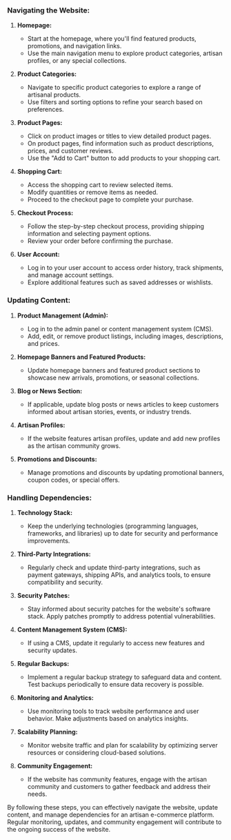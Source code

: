 

### Navigating the Website:

1. **Homepage:**
   - Start at the homepage, where you'll find featured products, promotions, and navigation links.
   - Use the main navigation menu to explore product categories, artisan profiles, or any special collections.

2. **Product Categories:**
   - Navigate to specific product categories to explore a range of artisanal products.
   - Use filters and sorting options to refine your search based on preferences.

3. **Product Pages:**
   - Click on product images or titles to view detailed product pages.
   - On product pages, find information such as product descriptions, prices, and customer reviews.
   - Use the "Add to Cart" button to add products to your shopping cart.

4. **Shopping Cart:**
   - Access the shopping cart to review selected items.
   - Modify quantities or remove items as needed.
   - Proceed to the checkout page to complete your purchase.

5. **Checkout Process:**
   - Follow the step-by-step checkout process, providing shipping information and selecting payment options.
   - Review your order before confirming the purchase.

6. **User Account:**
   - Log in to your user account to access order history, track shipments, and manage account settings.
   - Explore additional features such as saved addresses or wishlists.

### Updating Content:

1. **Product Management (Admin):**
   - Log in to the admin panel or content management system (CMS).
   - Add, edit, or remove product listings, including images, descriptions, and prices.

2. **Homepage Banners and Featured Products:**
   - Update homepage banners and featured product sections to showcase new arrivals, promotions, or seasonal collections.

3. **Blog or News Section:**
   - If applicable, update blog posts or news articles to keep customers informed about artisan stories, events, or industry trends.

4. **Artisan Profiles:**
   - If the website features artisan profiles, update and add new profiles as the artisan community grows.

5. **Promotions and Discounts:**
   - Manage promotions and discounts by updating promotional banners, coupon codes, or special offers.

### Handling Dependencies:

1. **Technology Stack:**
   - Keep the underlying technologies (programming languages, frameworks, and libraries) up to date for security and performance improvements.

2. **Third-Party Integrations:**
   - Regularly check and update third-party integrations, such as payment gateways, shipping APIs, and analytics tools, to ensure compatibility and security.

3. **Security Patches:**
   - Stay informed about security patches for the website's software stack. Apply patches promptly to address potential vulnerabilities.

4. **Content Management System (CMS):**
   - If using a CMS, update it regularly to access new features and security updates.

5. **Regular Backups:**
   - Implement a regular backup strategy to safeguard data and content. Test backups periodically to ensure data recovery is possible.

6. **Monitoring and Analytics:**
   - Use monitoring tools to track website performance and user behavior. Make adjustments based on analytics insights.

7. **Scalability Planning:**
   - Monitor website traffic and plan for scalability by optimizing server resources or considering cloud-based solutions.

8. **Community Engagement:**
   - If the website has community features, engage with the artisan community and customers to gather feedback and address their needs.

By following these steps, you can effectively navigate the website, update content, and manage dependencies for an artisan e-commerce platform. Regular monitoring, updates, and community engagement will contribute to the ongoing success of the website.